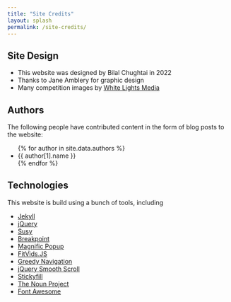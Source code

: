 ```yaml
---
title: "Site Credits"
layout: splash
permalink: /site-credits/
---
```


## Site Design
* This website was designed by Bilal Chughtai in 2022
* Thanks to Jane Amblery for graphic design
* Many competition images by [White Lights Media](https://whitelightsmedia.com/)

## Authors
The following people have contributed content in the form of blog posts to the website:
<ul>
  {% for author in site.data.authors %}
    <li>{{ author[1].name }}</li>
  {% endfor %}
</ul>

## Technologies
This website is build using a bunch of tools, including
- [Jekyll](http://jekyllrb.com/)
- [jQuery](http://jquery.com/)
- [Susy](http://susy.oddbird.net/)
- [Breakpoint](http://breakpoint-sass.com/)
- [Magnific Popup](http://dimsemenov.com/plugins/magnific-popup/)
- [FitVids.JS](http://fitvidsjs.com/)
- [Greedy Navigation](http://codepen.io/lukejacksonn/pen/PwmwWV)
- [jQuery Smooth Scroll](https://github.com/kswedberg/jquery-smooth-scroll)
- [Stickyfill](https://github.com/wilddeer/stickyfill)
- [The Noun Project](https://thenounproject.com)
- [Font Awesome](http://fortawesome.github.io/Font-Awesome/)
